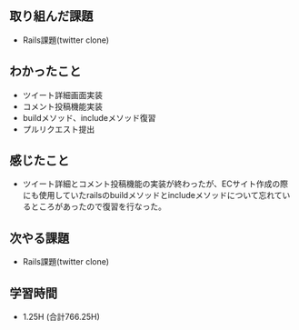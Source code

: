 ## 取り組んだ課題
- Rails課題(twitter clone)

## わかったこと
- ツイート詳細画面実装
- コメント投稿機能実装
- buildメソッド、includeメソッド復習
- プルリクエスト提出
  
## 感じたこと  
- ツイート詳細とコメント投稿機能の実装が終わったが、ECサイト作成の際にも使用していたrailsのbuildメソッドとincludeメソッドについて忘れているところがあったので復習を行なった。

## 次やる課題  
- Rails課題(twitter clone)
  
## 学習時間  
- 1.25H (合計766.25H)
